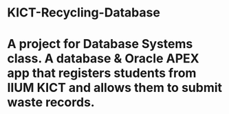 # KICT-Recycling-Database
# A project for Database Systems class. A database & Oracle APEX app that registers students from IIUM KICT and allows them to submit waste records.

